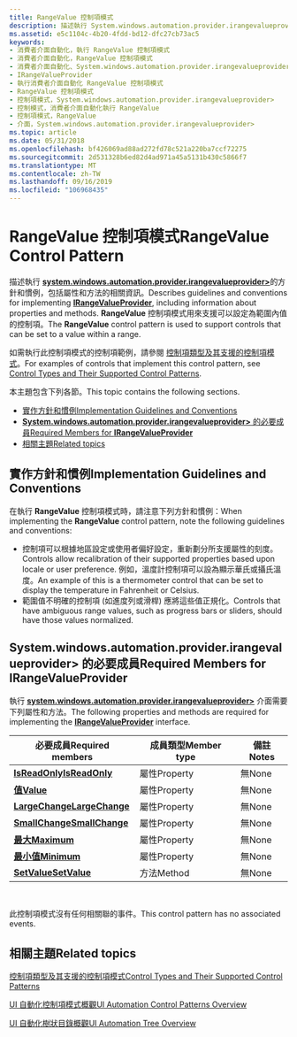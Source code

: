 ```yaml
---
title: RangeValue 控制項模式
description: 描述執行 System.windows.automation.provider.irangevalueprovider> 的方針和慣例，包括屬性和方法的相關資訊。 RangeValue 控制項模式用來支援可以設定為範圍內值的控制項。
ms.assetid: e5c1104c-4b20-4fdd-bd12-dfc27cb73ac5
keywords:
- 消費者介面自動化，執行 RangeValue 控制項模式
- 消費者介面自動化，RangeValue 控制項模式
- 消費者介面自動化、System.windows.automation.provider.irangevalueprovider>
- IRangeValueProvider
- 執行消費者介面自動化 RangeValue 控制項模式
- RangeValue 控制項模式
- 控制項模式，System.windows.automation.provider.irangevalueprovider>
- 控制模式，消費者介面自動化執行 RangeValue
- 控制項模式，RangeValue
- 介面，System.windows.automation.provider.irangevalueprovider>
ms.topic: article
ms.date: 05/31/2018
ms.openlocfilehash: bf426069ad88ad272fd78c521a220ba7ccf72275
ms.sourcegitcommit: 2d531328b6ed82d4ad971a45a5131b430c5866f7
ms.translationtype: MT
ms.contentlocale: zh-TW
ms.lasthandoff: 09/16/2019
ms.locfileid: "106968435"
---
```

# <a name="rangevalue-control-pattern"></a><span data-ttu-id="f9886-114">RangeValue 控制項模式</span><span class="sxs-lookup"><span data-stu-id="f9886-114">RangeValue Control Pattern</span></span>

<span data-ttu-id="f9886-115">描述執行 [**system.windows.automation.provider.irangevalueprovider>**](/windows/desktop/api/UIAutomationCore/nn-uiautomationcore-irangevalueprovider)的方針和慣例，包括屬性和方法的相關資訊。</span><span class="sxs-lookup"><span data-stu-id="f9886-115">Describes guidelines and conventions for implementing [**IRangeValueProvider**](/windows/desktop/api/UIAutomationCore/nn-uiautomationcore-irangevalueprovider), including information about properties and methods.</span></span> <span data-ttu-id="f9886-116">**RangeValue** 控制項模式用來支援可以設定為範圍內值的控制項。</span><span class="sxs-lookup"><span data-stu-id="f9886-116">The **RangeValue** control pattern is used to support controls that can be set to a value within a range.</span></span>

<span data-ttu-id="f9886-117">如需執行此控制項模式的控制項範例，請參閱 [控制項類型及其支援的控制項模式](uiauto-controlpatternmapping.md)。</span><span class="sxs-lookup"><span data-stu-id="f9886-117">For examples of controls that implement this control pattern, see [Control Types and Their Supported Control Patterns](uiauto-controlpatternmapping.md).</span></span>

<span data-ttu-id="f9886-118">本主題包含下列各節。</span><span class="sxs-lookup"><span data-stu-id="f9886-118">This topic contains the following sections.</span></span>

-   [<span data-ttu-id="f9886-119">實作方針和慣例</span><span class="sxs-lookup"><span data-stu-id="f9886-119">Implementation Guidelines and Conventions</span></span>](#implementation-guidelines-and-conventions)
-   [<span data-ttu-id="f9886-120">**System.windows.automation.provider.irangevalueprovider>** 的必要成員</span><span class="sxs-lookup"><span data-stu-id="f9886-120">Required Members for **IRangeValueProvider**</span></span>](#required-members-for-irangevalueprovider)
-   [<span data-ttu-id="f9886-121">相關主題</span><span class="sxs-lookup"><span data-stu-id="f9886-121">Related topics</span></span>](#related-topics)

## <a name="implementation-guidelines-and-conventions"></a><span data-ttu-id="f9886-122">實作方針和慣例</span><span class="sxs-lookup"><span data-stu-id="f9886-122">Implementation Guidelines and Conventions</span></span>

<span data-ttu-id="f9886-123">在執行 **RangeValue** 控制項模式時，請注意下列方針和慣例：</span><span class="sxs-lookup"><span data-stu-id="f9886-123">When implementing the **RangeValue** control pattern, note the following guidelines and conventions:</span></span>

-   <span data-ttu-id="f9886-124">控制項可以根據地區設定或使用者偏好設定，重新劃分所支援屬性的刻度。</span><span class="sxs-lookup"><span data-stu-id="f9886-124">Controls allow recalibration of their supported properties based upon locale or user preference.</span></span> <span data-ttu-id="f9886-125">例如，溫度計控制項可以設為顯示華氏或攝氏溫度。</span><span class="sxs-lookup"><span data-stu-id="f9886-125">An example of this is a thermometer control that can be set to display the temperature in Fahrenheit or Celsius.</span></span>
-   <span data-ttu-id="f9886-126">範圍值不明確的控制項 (如進度列或滑桿) 應將這些值正規化。</span><span class="sxs-lookup"><span data-stu-id="f9886-126">Controls that have ambiguous range values, such as progress bars or sliders, should have those values normalized.</span></span>

## <a name="required-members-for-irangevalueprovider"></a><span data-ttu-id="f9886-127">**System.windows.automation.provider.irangevalueprovider>** 的必要成員</span><span class="sxs-lookup"><span data-stu-id="f9886-127">Required Members for **IRangeValueProvider**</span></span>

<span data-ttu-id="f9886-128">執行 [**system.windows.automation.provider.irangevalueprovider>**](/windows/desktop/api/UIAutomationCore/nn-uiautomationcore-irangevalueprovider) 介面需要下列屬性和方法。</span><span class="sxs-lookup"><span data-stu-id="f9886-128">The following properties and methods are required for implementing the [**IRangeValueProvider**](/windows/desktop/api/UIAutomationCore/nn-uiautomationcore-irangevalueprovider) interface.</span></span>



| <span data-ttu-id="f9886-129">必要成員</span><span class="sxs-lookup"><span data-stu-id="f9886-129">Required members</span></span>                                              | <span data-ttu-id="f9886-130">成員類型</span><span class="sxs-lookup"><span data-stu-id="f9886-130">Member type</span></span> | <span data-ttu-id="f9886-131">備註</span><span class="sxs-lookup"><span data-stu-id="f9886-131">Notes</span></span> |
|---------------------------------------------------------------|-------------|-------|
| [<span data-ttu-id="f9886-132">**IsReadOnly**</span><span class="sxs-lookup"><span data-stu-id="f9886-132">**IsReadOnly**</span></span>](/windows/desktop/api/UIAutomationCore/nf-uiautomationcore-irangevalueprovider-get_isreadonly)   | <span data-ttu-id="f9886-133">屬性</span><span class="sxs-lookup"><span data-stu-id="f9886-133">Property</span></span>    | <span data-ttu-id="f9886-134">無</span><span class="sxs-lookup"><span data-stu-id="f9886-134">None</span></span>  |
| [<span data-ttu-id="f9886-135">**值**</span><span class="sxs-lookup"><span data-stu-id="f9886-135">**Value**</span></span>](/windows/desktop/api/UIAutomationCore/nf-uiautomationcore-irangevalueprovider-get_value)             | <span data-ttu-id="f9886-136">屬性</span><span class="sxs-lookup"><span data-stu-id="f9886-136">Property</span></span>    | <span data-ttu-id="f9886-137">無</span><span class="sxs-lookup"><span data-stu-id="f9886-137">None</span></span>  |
| [<span data-ttu-id="f9886-138">**LargeChange**</span><span class="sxs-lookup"><span data-stu-id="f9886-138">**LargeChange**</span></span>](/windows/desktop/api/UIAutomationCore/nf-uiautomationcore-irangevalueprovider-get_largechange) | <span data-ttu-id="f9886-139">屬性</span><span class="sxs-lookup"><span data-stu-id="f9886-139">Property</span></span>    | <span data-ttu-id="f9886-140">無</span><span class="sxs-lookup"><span data-stu-id="f9886-140">None</span></span>  |
| [<span data-ttu-id="f9886-141">**SmallChange**</span><span class="sxs-lookup"><span data-stu-id="f9886-141">**SmallChange**</span></span>](/windows/desktop/api/UIAutomationCore/nf-uiautomationcore-irangevalueprovider-get_smallchange) | <span data-ttu-id="f9886-142">屬性</span><span class="sxs-lookup"><span data-stu-id="f9886-142">Property</span></span>    | <span data-ttu-id="f9886-143">無</span><span class="sxs-lookup"><span data-stu-id="f9886-143">None</span></span>  |
| [<span data-ttu-id="f9886-144">**最大**</span><span class="sxs-lookup"><span data-stu-id="f9886-144">**Maximum**</span></span>](/windows/desktop/api/UIAutomationCore/nf-uiautomationcore-irangevalueprovider-get_maximum)         | <span data-ttu-id="f9886-145">屬性</span><span class="sxs-lookup"><span data-stu-id="f9886-145">Property</span></span>    | <span data-ttu-id="f9886-146">無</span><span class="sxs-lookup"><span data-stu-id="f9886-146">None</span></span>  |
| [<span data-ttu-id="f9886-147">**最小值**</span><span class="sxs-lookup"><span data-stu-id="f9886-147">**Minimum**</span></span>](/windows/desktop/api/UIAutomationCore/nf-uiautomationcore-irangevalueprovider-get_minimum)         | <span data-ttu-id="f9886-148">屬性</span><span class="sxs-lookup"><span data-stu-id="f9886-148">Property</span></span>    | <span data-ttu-id="f9886-149">無</span><span class="sxs-lookup"><span data-stu-id="f9886-149">None</span></span>  |
| [<span data-ttu-id="f9886-150">**SetValue**</span><span class="sxs-lookup"><span data-stu-id="f9886-150">**SetValue**</span></span>](/windows/desktop/api/UIAutomationCore/nf-uiautomationcore-irangevalueprovider-setvalue)       | <span data-ttu-id="f9886-151">方法</span><span class="sxs-lookup"><span data-stu-id="f9886-151">Method</span></span>      | <span data-ttu-id="f9886-152">無</span><span class="sxs-lookup"><span data-stu-id="f9886-152">None</span></span>  |



 

<span data-ttu-id="f9886-153">此控制項模式沒有任何相關聯的事件。</span><span class="sxs-lookup"><span data-stu-id="f9886-153">This control pattern has no associated events.</span></span>

## <a name="related-topics"></a><span data-ttu-id="f9886-154">相關主題</span><span class="sxs-lookup"><span data-stu-id="f9886-154">Related topics</span></span>

<dl> <dt>

[<span data-ttu-id="f9886-155">控制項類型及其支援的控制項模式</span><span class="sxs-lookup"><span data-stu-id="f9886-155">Control Types and Their Supported Control Patterns</span></span>](uiauto-controlpatternmapping.md)
</dt> <dt>

[<span data-ttu-id="f9886-156">UI 自動化控制項模式概觀</span><span class="sxs-lookup"><span data-stu-id="f9886-156">UI Automation Control Patterns Overview</span></span>](uiauto-controlpatternsoverview.md)
</dt> <dt>

[<span data-ttu-id="f9886-157">UI 自動化樹狀目錄概觀</span><span class="sxs-lookup"><span data-stu-id="f9886-157">UI Automation Tree Overview</span></span>](uiauto-treeoverview.md)
</dt> </dl>

 

 




